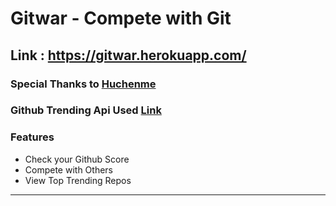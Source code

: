 # Gitwar - Compete with Git
## Link : https://gitwar.herokuapp.com/

### Special Thanks to [Huchenme](https://github.com/huchenme)
### Github Trending Api Used [Link](https://github.com/huchenme/github-trending-api)

### Features
  - Check your Github Score
  - Compete with Others
  - View Top Trending Repos

____________________________________________________________________________________
